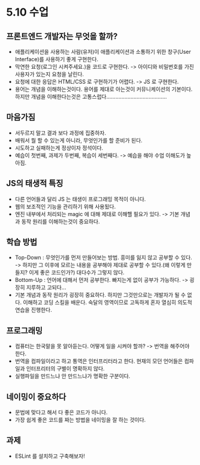 # 5.10 수업

## 프론트엔드 개발자는 무엇을 할까?

- 애플리케이션을 사용하는 사람(유저)이 애플리케이션과 소통하기 위한 창구(User Interface)를 사용하기 좋게 구현한다.
- 막연한 요청(로그인 시켜주세요.)을 코드로 구현한다. -> 아이디와 비밀번호를 가진 사용자가 있는지 요청을 날린다.
- 요청에 대한 응답은 HTML/CSS 로 구현하기가 어렵다. -> JS 로 구현한다.
- 용어는 개념을 이해하는것이다. 용어를 제대로 아는것이 커뮤니케이션의 기본이다. 하지만 개념을 이해한다는것은 고통스럽다........................................

## 마음가짐

- 서두르지 말고 결과 보다 과정에 집중하자.
- 배워서 뭘 할 수 있는게 아니라, 무엇인가를 할 준비가 된다.
- 시도하고 실패하는게 정상이자 정석이다.
- 예습이 첫번째, 과제가 두번째, 복습이 세번째다. -> 예습을 해야 수업 이해도가 높아짐.

## JS의 태생적 특징

- 다른 언어들과 달리 JS 는 태생이 프로그래밍 목적이 아니다.
- 웹의 보조적인 기능을 관리하기 위해 사용됬다.
- 엔진 내부에서 처리되는 magic 에 대해 제대로 이해핼 필요가 있다. -> 기본 개념과 동작 원리를 이해하는것이 중요하다.

## 학습 방법

- Top-Down : 무엇인가를 먼저 만들어보는 방법. 흥미를 잃지 않고 공부할 수 있다. -> 하지만 그 이후에 모르는 내용을 공부해야 제대로 공부할 수 있다.(왜 이렇게 만들지? 이게 좋은 코드인가?) 대다수가 그렇지 않다.
- Bottom-Up : 언어에 대해서 먼저 공부한다. 빠지는게 없이 공부가 가능하다. -> 굉장히 지루하고 고되다...
- 기본 개념과 동작 원리가 굉장히 중요하다. 하지만 그것만으로는 개발자가 될 수 없다. 이해하고 코딩 스킬을 배운다. 숙달의 영역이므로 고독하게 혼자 열심히 의도적 연습을 진행한다.

## 프로그래밍

- 컴퓨터는 한국말을 못 알아듣는다. 어떻게 일을 시켜야 할까? -> 번역을 해주어야 한다.
- 번역을 컴파일이라고 하고 통역은 인터프리터라고 한다. 현재의 모던 언어들은 컴파일과 인터프리터의 구별이 명확하지 않다.
- 실행파일을 만드느냐 안 만드느냐가 명확한 구분이다.

## 네이밍이 중요하다

- 문법에 맞다고 해서 다 좋은 코드가 아니다.
- 가장 쉽게 좋은 코드를 짜는 방법을 네이밍을 잘 하는 것이다.

## 과제

- ESLint 를 설치하고 구축해보자!
